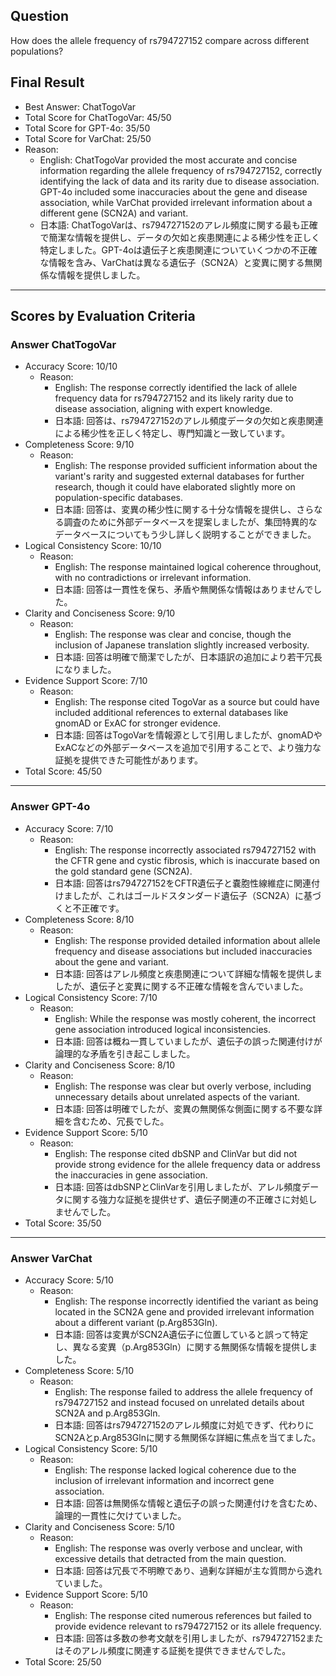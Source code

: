 ## Question

How does the allele frequency of rs794727152 compare across different populations?

## Final Result

- Best Answer: ChatTogoVar
- Total Score for ChatTogoVar: 45/50
- Total Score for GPT-4o: 35/50
- Total Score for VarChat: 25/50
- Reason:
  - English: ChatTogoVar provided the most accurate and concise information regarding the allele frequency of rs794727152, correctly identifying the lack of data and its rarity due to disease association. GPT-4o included some inaccuracies about the gene and disease association, while VarChat provided irrelevant information about a different gene (SCN2A) and variant.
  - 日本語: ChatTogoVarは、rs794727152のアレル頻度に関する最も正確で簡潔な情報を提供し、データの欠如と疾患関連による稀少性を正しく特定しました。GPT-4oは遺伝子と疾患関連についていくつかの不正確な情報を含み、VarChatは異なる遺伝子（SCN2A）と変異に関する無関係な情報を提供しました。

---

## Scores by Evaluation Criteria

### Answer ChatTogoVar
- Accuracy Score: 10/10
  - Reason: 
    - English: The response correctly identified the lack of allele frequency data for rs794727152 and its likely rarity due to disease association, aligning with expert knowledge.
    - 日本語: 回答は、rs794727152のアレル頻度データの欠如と疾患関連による稀少性を正しく特定し、専門知識と一致しています。
- Completeness Score: 9/10
  - Reason: 
    - English: The response provided sufficient information about the variant's rarity and suggested external databases for further research, though it could have elaborated slightly more on population-specific databases.
    - 日本語: 回答は、変異の稀少性に関する十分な情報を提供し、さらなる調査のために外部データベースを提案しましたが、集団特異的なデータベースについてもう少し詳しく説明することができました。
- Logical Consistency Score: 10/10
  - Reason: 
    - English: The response maintained logical coherence throughout, with no contradictions or irrelevant information.
    - 日本語: 回答は一貫性を保ち、矛盾や無関係な情報はありませんでした。
- Clarity and Conciseness Score: 9/10
  - Reason: 
    - English: The response was clear and concise, though the inclusion of Japanese translation slightly increased verbosity.
    - 日本語: 回答は明確で簡潔でしたが、日本語訳の追加により若干冗長になりました。
- Evidence Support Score: 7/10
  - Reason: 
    - English: The response cited TogoVar as a source but could have included additional references to external databases like gnomAD or ExAC for stronger evidence.
    - 日本語: 回答はTogoVarを情報源として引用しましたが、gnomADやExACなどの外部データベースを追加で引用することで、より強力な証拠を提供できた可能性があります。
- Total Score: 45/50

---

### Answer GPT-4o
- Accuracy Score: 7/10
  - Reason: 
    - English: The response incorrectly associated rs794727152 with the CFTR gene and cystic fibrosis, which is inaccurate based on the gold standard gene (SCN2A).
    - 日本語: 回答はrs794727152をCFTR遺伝子と嚢胞性線維症に関連付けましたが、これはゴールドスタンダード遺伝子（SCN2A）に基づくと不正確です。
- Completeness Score: 8/10
  - Reason: 
    - English: The response provided detailed information about allele frequency and disease associations but included inaccuracies about the gene and variant.
    - 日本語: 回答はアレル頻度と疾患関連について詳細な情報を提供しましたが、遺伝子と変異に関する不正確な情報を含んでいました。
- Logical Consistency Score: 7/10
  - Reason: 
    - English: While the response was mostly coherent, the incorrect gene association introduced logical inconsistencies.
    - 日本語: 回答は概ね一貫していましたが、遺伝子の誤った関連付けが論理的な矛盾を引き起こしました。
- Clarity and Conciseness Score: 8/10
  - Reason: 
    - English: The response was clear but overly verbose, including unnecessary details about unrelated aspects of the variant.
    - 日本語: 回答は明確でしたが、変異の無関係な側面に関する不要な詳細を含むため、冗長でした。
- Evidence Support Score: 5/10
  - Reason: 
    - English: The response cited dbSNP and ClinVar but did not provide strong evidence for the allele frequency data or address the inaccuracies in gene association.
    - 日本語: 回答はdbSNPとClinVarを引用しましたが、アレル頻度データに関する強力な証拠を提供せず、遺伝子関連の不正確さに対処しませんでした。
- Total Score: 35/50

---

### Answer VarChat
- Accuracy Score: 5/10
  - Reason: 
    - English: The response incorrectly identified the variant as being located in the SCN2A gene and provided irrelevant information about a different variant (p.Arg853Gln).
    - 日本語: 回答は変異がSCN2A遺伝子に位置していると誤って特定し、異なる変異（p.Arg853Gln）に関する無関係な情報を提供しました。
- Completeness Score: 5/10
  - Reason: 
    - English: The response failed to address the allele frequency of rs794727152 and instead focused on unrelated details about SCN2A and p.Arg853Gln.
    - 日本語: 回答はrs794727152のアレル頻度に対処できず、代わりにSCN2Aとp.Arg853Glnに関する無関係な詳細に焦点を当てました。
- Logical Consistency Score: 5/10
  - Reason: 
    - English: The response lacked logical coherence due to the inclusion of irrelevant information and incorrect gene association.
    - 日本語: 回答は無関係な情報と遺伝子の誤った関連付けを含むため、論理的一貫性に欠けていました。
- Clarity and Conciseness Score: 5/10
  - Reason: 
    - English: The response was overly verbose and unclear, with excessive details that detracted from the main question.
    - 日本語: 回答は冗長で不明瞭であり、過剰な詳細が主な質問から逸れていました。
- Evidence Support Score: 5/10
  - Reason: 
    - English: The response cited numerous references but failed to provide evidence relevant to rs794727152 or its allele frequency.
    - 日本語: 回答は多数の参考文献を引用しましたが、rs794727152またはそのアレル頻度に関連する証拠を提供できませんでした。
- Total Score: 25/50